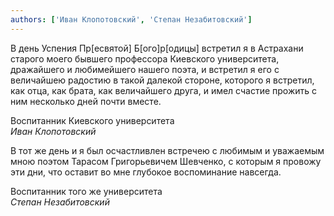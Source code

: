 ```yaml
---
authors: ['Иван Клопотовский', 'Степан Незабитовский']
---
```


  В день Успения Пр[есвятой] Б[ого]р[одицы] встретил я в Астрахани
  старого моего бывшего профессора Киевского университета, дражайшего и
  любимейшего нашего поэта, и встретил я его с величайшею радостию в
  такой далекой стороне, которого я встретил, как отца, как брата, как
  величайшего друга, и имел счастие прожить с ним несколько дней почти
  вместе.

Воспитанник Киевского университета<br>
_Иван Клопотовский_

  В тот же день и я был осчастливлен встречею с любимым и уважаемым мною
  поэтом Тарасом Григорьевичем Шевченко, с которым я провожу эти дни,
  что оставит во мне глубокое воспоминание навсегда.

Воспитанник того же университета<br>
_Степан Незабитовский_
